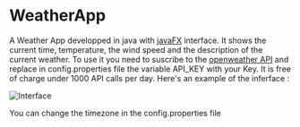 # WeatherApp
A Weather App developped in java with  [javaFX](https://openjfx.io/) interface. It shows the current time, temperature, the wind speed and the description of the current weather. To use it you need to suscribe to the [openweather API](https://openweathermap.org/api/) and replace in config.properties file the variable API_KEY with your Key. It is free of charge under 1000 API calls per day. 
Here's an example of the inferface :

![Interface](https://image.noelshack.com/fichiers/2023/23/6/1686404001-screenshot-from-2023-06-10-15-33-08.png)

You can change the timezone in the config.properties file 